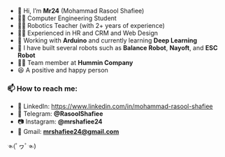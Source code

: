 - 👋 Hi, I’m **Mr24** (Mohammad Rasool Shafiee)  
- 👨‍🎓 Computer Engineering Student  
- 👨‍🏫 Robotics Teacher (with 2+ years of experience)  
- 👨‍💻 Experienced in HR and CRM and Web Design  
- 🤖 Working with **Arduino** and currently learning **Deep Learning**  
- 🤖 I have built several robots such as **Balance Robot**, **Nayoft**, and **ESC Robot**  
- 👨‍💼 Team member at **Hummin Company**  
- 😆 A positive and happy person  

### 📫 How to reach me:
- 🔗 LinkedIn: https://www.linkedin.com/in/mohammad-rasool-shafiee
- 📱 Telegram: **@RasoolShafiee**  
- 📷 Instagram: **@mrshafiee24**  
- 📧 Gmail: **mrshafiee24@gmail.com**  

☜(ﾟヮﾟ☜)

